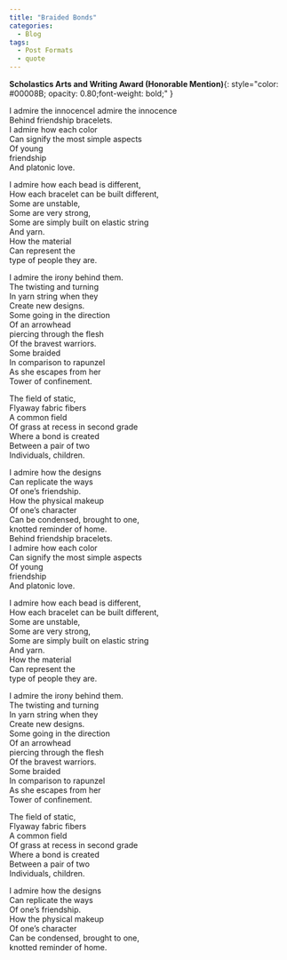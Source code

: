 ```yaml
---
title: "Braided Bonds"
categories:
  - Blog
tags:
  - Post Formats
  - quote
---
```

**Scholastics Arts and Writing Award (Honorable Mention)**{: style="color: #00008B; opacity: 0.80;font-weight: bold;" } 

I admire the innocenceI admire the innocence <br>
Behind friendship bracelets.<br>
I admire how each color <br>
Can signify the most simple aspects<br>
Of young <br>
 friendship<br>
And platonic love. <br>

I admire how each bead is different,<br>
How each bracelet can be built different, <br>
Some are unstable,<br>
Some are very strong,<br>
Some are simply built on elastic string<br>
And yarn.<br>
How the material <br>
Can represent the<br>
 type of people they are. <br>

I admire the irony behind them.<br>
The twisting and turning <br>
In yarn string when they <br>
Create new designs.<br>
Some going in the direction<br>
Of an arrowhead <br>
piercing through the flesh<br>
Of the bravest warriors. <br>
Some braided<br>
In comparison to rapunzel <br>
As she escapes from her <br>
Tower of confinement.<br>

The field of static,<br>
Flyaway fabric fibers<br>
A common field<br>
Of grass at recess in second grade<br>
Where a bond is created<br>
Between a pair of two<br>
Individuals, children.<br>

I admire how the designs<br>
Can replicate the ways<br>
Of one’s friendship.<br>
How the physical makeup<br>
Of one’s character<br>
Can be condensed, brought to one,<br>
knotted reminder of home.<br>
Behind friendship bracelets.<br>
I admire how each color <br>
Can signify the most simple aspects<br>
Of young <br>
 friendship<br>
And platonic love. <br>

I admire how each bead is different,<br>
How each bracelet can be built different, <br>
Some are unstable,<br>
Some are very strong,<br>
Some are simply built on elastic string<br>
And yarn.<br>
How the material <br>
Can represent the<br>
 type of people they are.<br>

I admire the irony behind them.<br>
The twisting and turning <br>
In yarn string when they <br>
Create new designs.<br>
Some going in the direction<br>
Of an arrowhead <br>
piercing through the flesh<br>
Of the bravest warriors. <br>
Some braided<br>
In comparison to rapunzel <br>
As she escapes from her <br>
Tower of confinement.<br>

The field of static,<br>
Flyaway fabric fibers<br>
A common field<br>
Of grass at recess in second grade<br>
Where a bond is created<br>
Between a pair of two<br>
Individuals, children.<br>

I admire how the designs<br>
Can replicate the ways<br>
Of one’s friendship.<br>
How the physical makeup<br>
Of one’s character<br>
Can be condensed, brought to one,<br>
knotted reminder of home.<br>
